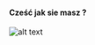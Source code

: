 
#### Cześć jak sie masz ?

![alt text](http://e5.pudelek.pl/9978282feec2f2c8318fc1a7df363d84e67d1b91 "Logo Title Text 1")
